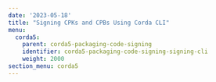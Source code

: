 ```yaml
---
date: '2023-05-18'
title: "Signing CPKs and CPBs Using Corda CLI"
menu:
  corda5:
    parent: corda5-packaging-code-signing
    identifier: corda5-packaging-code-signing-signing-cli
    weight: 2000
section_menu: corda5
---
```

